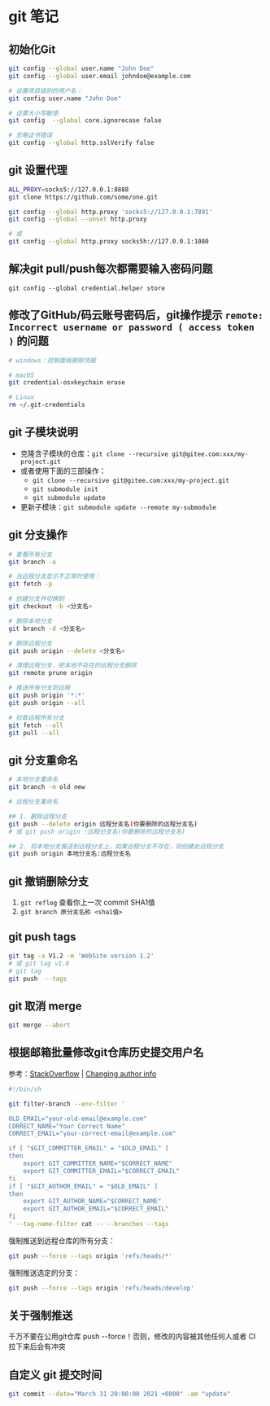 # git 笔记

## 初始化Git

```sh
git config --global user.name "John Doe"
git config --global user.email johndoe@example.com

# 设置项目级别的用户名：
git config user.name "John Doe"

# 设置大小写敏感
git config  --global core.ignorecase false

# 忽略证书错误
git config --global http.sslVerify false
```

## git 设置代理

```sh
ALL_PROXY=socks5://127.0.0.1:8888
git clone https://github.com/some/one.git
```

```sh
git config --global http.proxy 'socks5://127.0.0.1:7891'
git config --global --unset http.proxy

# 或
git config --global http.proxy socks5h://127.0.0.1:1080
```

## 解决git pull/push每次都需要输入密码问题

```
git config --global credential.helper store
```

## 修改了GitHub/码云账号密码后，git操作提示 `remote: Incorrect username or password ( access token )` 的问题

```sh
# windows：控制面板删除凭据

# macOS
git credential-osxkeychain erase

# Linux
rm ~/.git-credentials
```

## git 子模块说明

- 克隆含子模块的仓库：`git clone --recursive git@gitee.com:xxx/my-project.git`
- 或者使用下面的三部操作：
    - `git clone --recursive git@gitee.com:xxx/my-project.git`
    - `git submodule init`
    - `git submodule update`
- 更新子模块：`git submodule update --remote my-submodule`



## git 分支操作

```sh
# 查看所有分支
git branch -a

# 当远程分支显示不正常时使用：
git fetch -p

# 创建分支并切换到
git checkout -b <分支名>

# 删除本地分支
git branch -d <分支名>

# 删除远程分支
git push origin --delete <分支名>

# 清理远程分支，把本地不存在的远程分支删除
git remote prune origin

# 推送所有分支到远程
git push origin '*:*'
git push origin --all

# 拉取远程所有分支
git fetch --all
git pull --all
```

## git 分支重命名

```sh
# 本地分支重命名
git branch -m old new

# 远程分支重命名

## 1. 删除远程分支
git push --delete origin 远程分支名(你要删除的远程分支名)
# 或 git push origin :远程分支名(你要删除的远程分支名)

## 2. 将本地分支推送到远程分支上，如果远程分支不存在，则创建此远程分支
git push origin 本地分支名:远程分支名
```

## git 撤销删除分支

1. `git reflog` 查看你上一次 commit SHA1值
2. `git branch 原分支名称 <sha1值>`

## git push tags

```sh
git tag -a V1.2 -m 'WebSite version 1.2'
# 或 git tag v1.0
# git tag
git push  --tags
```

## git 取消 merge

```sh
git merge --abort
```

## 根据邮箱批量修改git仓库历史提交用户名

参考：[StackOverflow](https://stackoverflow.com/a/30737248) | [Changing author info](https://help.github.com/en/github/using-git/changing-author-info)

```sh
#!/bin/sh

git filter-branch --env-filter '

OLD_EMAIL="your-old-email@example.com"
CORRECT_NAME="Your Correct Name"
CORRECT_EMAIL="your-correct-email@example.com"

if [ "$GIT_COMMITTER_EMAIL" = "$OLD_EMAIL" ]
then
    export GIT_COMMITTER_NAME="$CORRECT_NAME"
    export GIT_COMMITTER_EMAIL="$CORRECT_EMAIL"
fi
if [ "$GIT_AUTHOR_EMAIL" = "$OLD_EMAIL" ]
then
    export GIT_AUTHOR_NAME="$CORRECT_NAME"
    export GIT_AUTHOR_EMAIL="$CORRECT_EMAIL"
fi
' --tag-name-filter cat -- --branches --tags
```

强制推送到远程仓库的所有分支：

```sh
git push --force --tags origin 'refs/heads/*'
```

强制推送选定的分支：

```sh
git push --force --tags origin 'refs/heads/develop'
```

## 关于强制推送

千万不要在公用git仓库 push --force！否则，修改的内容被其他任何人或者 CI 拉下来后会有冲突

## 自定义 git 提交时间

```sh
git commit --date="March 31 20:00:00 2021 +0800" -am "update"
```
